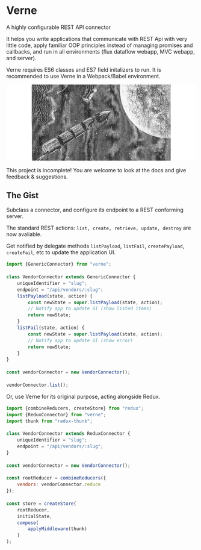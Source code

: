 # Verne

A highly configurable REST API connector

It helps you write applications that communicate with REST Api with very little code, apply familiar OOP principles instead of managing promises and callbacks, and run in all environments (flux dataflow webapp, MVC webapp, and server).

Verne requires ES6 classes and ES7 field initalizers to run. It is recommended to use Verne in a Webpack/Babel environment.

![](/docs/assets/verne_moon.png)

This project is incomplete! You are welcome to look at the docs and give feedback & suggestions.

## The Gist

Subclass a connector, and configure its endpoint to a REST conforming server.

The standard REST actions: `list, create, retrieve, update, destroy` are now avaliable.

Get notified by delegate methods `listPayload`, `listFail`, `createPayload`, `createFail`, etc to update the application UI.

```javascript
import {GenericConnector} from "verne";

class VendorConnector extends GenericConnector {
	uniqueIdentifier = "slug";
	endpoint = "/api/vendors/:slug";
	listPayload(state, action) {
		const newState = super.listPayload(state, action);
		// Notify app to update UI (show listed items)
		return newState;
	}
	listFail(state, action) {
		const newState = super.listPayload(state, action);
		// Notify app to update UI (show error)
		return newState;
	}
}

const vendorConnector = new VendorConnector();

vendorConnector.list();

```

Or, use Verne for its original purpose, acting alongside Redux.

```javascript
import {combineReducers, createStore} from "redux";
import {ReduxConnector} from "verne";
import thunk from "redux-thunk";

class VendorConnector extends ReduxConnector {
	uniqueIdentifier = "slug";
	endpoint = "/api/vendors/:slug";
}

const vendorConnector = new VendorConnector();

const rootReducer = combineReducers({
	vendors: vendorConnector.reduce
});

const store = createStore(
	rootReducer,
	initialState,
	compose(
		applyMiddleware(thunk)
	)
);

```
